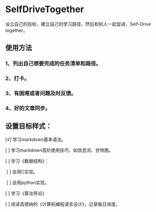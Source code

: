 # SelfDriveTogether
设立自己的目标，建立自己的学习路径，然后和别人一起促进，Self-Drive together。

## 使用方法

### 1、列出自己想要完成的任务清单和路径。

### 2、打卡。

### 3、有困难或者问题及时反馈。

### 4、好的文章同步。



## 设置目标样式：

[√] 学习markdown基本语法。

[  ] 学习markdown高阶使用技巧，如信息流、甘特图。

[  ] 学习《数据结构》：

​	[  ] 会用C实现。

​	[  ] 会用python实现。

[  ] 学习《算法导论》

[  ] 阅读高德纳的《计算机编程语言设计》，记录每日进度。